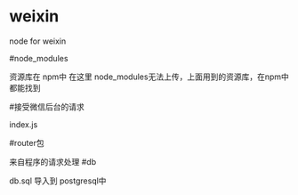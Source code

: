 # weixin

node for weixin

#node_modules

资源库在 npm中
在这里 node_modules无法上传，上面用到的资源库，在npm中都能找到

#接受微信后台的请求

 index.js
 
#router包

  来自程序的请求处理
#db

  db.sql 导入到 postgresql中
